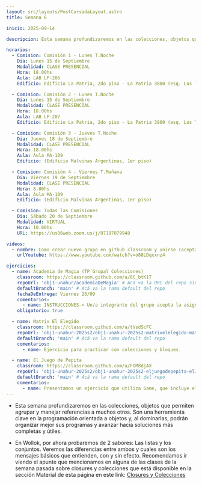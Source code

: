 ```yaml
---
layout: src/layouts/PostCursadaLayout.astro
title: Semana 6

inicio: 2025-09-14

descripcion: Esta semana profundizaremos en las colecciones, objetos que permiten agrupar y manejar referencias a muchos otros. Son una herramienta clave en la programación orientada a objetos y, al dominarlas, podrán organizar mejor sus programas y avanzar hacia soluciones más completas y útiles.

horarios:
  - Comision: Comisión 1 - Lunes T.Noche
    Dia: Lunes 15 de Septiembre
    Modalidad: CLASE PRESENCIAL
    Hora: 18.00hs
    Aula: LAB LP-206
    Edificio: Edificio La Patria, 2do piso - La Patria 3800 (esq. Los Toldos)

  - Comision: Comisión 2 - Lunes T.Noche
    Dia: Lunes 15 de Septiembre
    Modalidad: CLASE PRESENCIAL
    Hora: 18.00hs
    Aula: LAB LP-207
    Edificio: Edificio La Patria, 2do piso - La Patria 3800 (esq. Los Toldos)

  - Comision: Comisión 3 - Jueves T.Noche
    Dia: Jueves 18 de Septiembre
    Modalidad: CLASE PRESENCIAL
    Hora: 18.00hs
    Aula: Aula MA-109
    Edificio: (Edificio Malvinas Argentinas, 1er piso)

  - Comision: Comisión 4 - Viernes T.Mañana
    Dia: Viernes 19 de Septiembre
    Modalidad: CLASE PRESENCIAL
    Hora: 8.00hs
    Aula: Aula MA-109
    Edificio: (Edificio Malvinas Argentinas, 1er piso)

  - Comision: Todas las Comisiones
    Dia: Sábado 20 de Septiembre
    Modalidad: VIRTUAL
    Hora: 10.00hs
    URL: https://us06web.zoom.us/j/87187879948

videos:
  - nombre: Como crear nuevo grupo en github classroom y unirse (aceptar asignaciones)
    urlYoutube: https://www.youtube.com/watch?v=o88LDqxxnz4

ejercicios:
  - name: Academia de Magia (TP Grupal Colecciones)
    classroom: https://classroom.github.com/a/8C_btK1T
    repoUrl: 'obj1-unahur/academiaDeMagia' # Acá va la URL del repo sin el "https://github.com/"
    defaultBranch: 'main' # Acá va la rama default del repo
    fechaDeEntrega: Viernes 26/09
    comentarios:
      - name: INSTRUCCIONES-> Un/a integrante del grupo acepta la asignación y procede a dar de alta el grupo (tengan acordado el nombre previamente), luego el resto de los/as integrantes también aceptan la asignación, y se unen a su grupo. La entrega la realizan haciendo push al reposotorio grupal desde cualquiera de los usuarios github del grupo. Podrán hacer los push hasta la fecha/hora límite indicada.
    obligatorio: true

  - name: Matrix El Elegido
    classroom: https://classroom.github.com/a/tVsdScFC
    repoUrl: 'obj1-unahur-2025s2/obj1-unahur-2025s2-matrixelelegido-matrixElElegido' # Acá va la URL del repo sin el "https://github.com/"
    defaultBranch: 'main' # Acá va la rama default del repo
    comentarios:
      - name: Ejercicio para practicar con colecciones y bloques.

  - name: El Juego de Pepita
    classroom: https://classroom.github.com/a/FOM8djAX
    repoUrl: 'obj1-unahur-2025s2/obj1-unahur-2025s2-eljuegodepepita-elJuegoDePepita' # Acá va la URL del repo sin el "https://github.com/"
    defaultBranch: 'main' # Acá va la rama default del repo
    comentarios:
      - name: Presentamos un ejercicio que utiliza Game, que incluye el uso de closures.
---
```


- Esta semana profundizaremos en las colecciones, objetos que permiten agrupar y manejar referencias a muchos otros. Son una herramienta clave en la programación orientada a objetos y, al dominarlas, podrán organizar mejor sus programas y avanzar hacia soluciones más completas y útiles.

- En Wollok, por ahora probaremos de 2 sabores: Las listas y los conjuntos. Veremos las diferencias entre ambos y cuales son los mensajes básicos que entienden, con y sin efecto. Recomendamos ir viendo el apunte que mencionamos en alguna de las clases de la semana pasada sobre closures y colecciones que está disponible en la sección Material de esta página en este link:
  <a href="https://objetos1wollokunq.gitlab.io/material/guia-colecciones-basicas.pdf" target="_blank">Closures y Colecciones</a>
